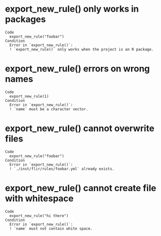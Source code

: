# export_new_rule() only works in packages

    Code
      export_new_rule("foobar")
    Condition
      Error in `export_new_rule()`:
      ! `export_new_rule()` only works when the project is an R package.

# export_new_rule() errors on wrong names

    Code
      export_new_rule(1)
    Condition
      Error in `export_new_rule()`:
      ! `name` must be a character vector.

# export_new_rule() cannot overwrite files

    Code
      export_new_rule("foobar")
    Condition
      Error in `export_new_rule()`:
      ! `./inst/flir/rules/foobar.yml` already exists.

# export_new_rule() cannot create file with whitespace

    Code
      export_new_rule("hi there")
    Condition
      Error in `export_new_rule()`:
      ! `name` must not contain white space.


